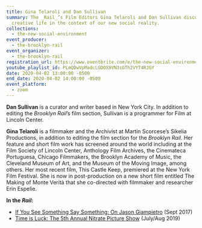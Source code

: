 ```yaml
---
title: Gina Telaroli and Dan Sullivan
summary: The _Rail_’s Film Editors Gina Telaroli and Dan Sullivan discuss
  creative life in the context of our new social reality.
collections:
  - the-new-social-environment
event_producer:
  - the-brooklyn-rail
event_organizer:
  - the-brooklyn-rail
registration_url: https://www.eventbrite.com/e/the-new-social-environment-13-gina-telaroli-and-dan-sullivan-tickets-101363264252#
youtube_playlist_id: PLmQDwVpMadcLGDOX9VN3sGTh2VYT4RJGY
date: 2020-04-02 13:00:00 -0500
end_date: 2020-04-02 14:00:00 -0500
event_platform:
  - zoom
---
```

**Dan Sullivan**  is a curator and writer based in New York City. In addition to editing the  *Brooklyn Rail*’s film section, Sullivan is a programmer for Film at Lincoln Center.

**Gina Telaroli** is a filmmaker and the Archivist at Martin Scorcese’s Sikelia Productions, in addition to editing the film section for the  *Brooklyn Rail*. Her feature and short film work has screened around the world including at the Film Society of Lincoln Center, Anthology Film Archives, the Cinemateca Portuguesa, Chicago Filmmakers, the Brooklyn Academy of Music, the Cleveland Museum of Art, and the Museum of the Moving Image, among others. Her most recent film, This Castle Keep, premiered at the New York Film Festival. She is now in post-production on a new short film entitled The Making of Monte Verità that she co-directed with filmmaker and researcher Erin Espelie.

**In the *Rail*:**

* [If You See Something Say Something: On Jason Giampietro](https://brooklynrail.org/2017/09/film/If-You-See-Something-Say-Something-On-Jason-Giampietro)  (Sept 2017)
* [Time is Luck: The 5th Annual Nitrate Picture Show](https://brooklynrail.org/2019/07/film/Time-is-Luck-The-5th-Annual-Nitrate-Picture-Show) (July/Aug 2019)